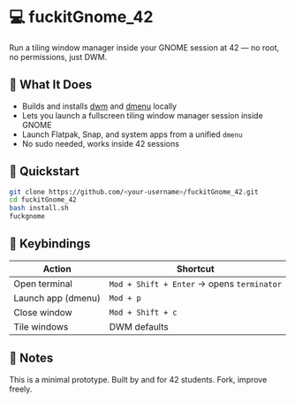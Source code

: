 # 💻 fuckitGnome\_42

Run a tiling window manager inside your GNOME session at 42 — no root, no permissions, just DWM.

## 🔧 What It Does

* Builds and installs [dwm](https://dwm.suckless.org/) and [dmenu](https://tools.suckless.org/dmenu/) locally
* Lets you launch a fullscreen tiling window manager session inside GNOME
* Launch Flatpak, Snap, and system apps from a unified `dmenu`
* No sudo needed, works inside 42 sessions

## 🚀 Quickstart

```bash
git clone https://github.com/<your-username>/fuckitGnome_42.git
cd fuckitGnome_42
bash install.sh
fuckgnome
```

## 🧠 Keybindings

| Action             | Shortcut                                   |
| ------------------ | ------------------------------------------ |
| Open terminal      | `Mod + Shift + Enter` → opens `terminator` |
| Launch app (dmenu) | `Mod + p`                                  |
| Close window       | `Mod + Shift + c`                          |
| Tile windows       | DWM defaults                               |


## 📎 Notes

This is a minimal prototype.
Built by and for 42 students. Fork, improve freely.
